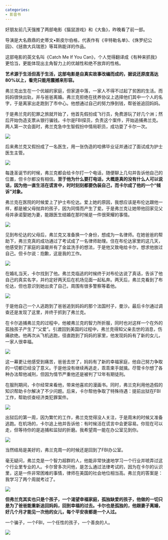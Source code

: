 ```yaml
---
categories:
- 影音书
---
```


好朋友前几天强推了两部电影《猫鼠游戏》和《大鱼》，昨晚看了前一部。

导演是大名鼎鼎的史蒂文•斯皮尔伯格，代表作有《辛特勒名单》、《侏罗纪公园》、《拯救大兵瑞恩》等耳熟能详的作品。

这部电影的英文名叫《Catch Me If You Can》，个人觉得翻译成《有种来抓我》更恰当，更能体现出主角智力上的优越性和绝不放弃的性格。

**艺术源于生活但高于生活，这部电影是自真实故事改编而成的，据说还原度高达80%以上，看完只能用震撼来形容。**

弗兰克出生在一个优越的家庭，但家道中落，一家人不得不过起了贫困的生活。而妈妈很快出轨，并与爸爸离婚。弗兰克拒绝在抚养协议上选择他们其中一个人的名字，于是离家出走跑到了市中心。他想通过自己的努力挣到钱，帮爸爸追回妈妈。

于是弗兰克的犯罪之旅就开始了，他首先假扮成飞行员，免费游玩了好几个洲；然后开始伪造支票从银行骗钱。卡尔是FBI探员，负责这个案件，开始追捕弗兰克。两人第一次会面时，弗兰克急中生智假扮中情局职员，成功耍了卡尔一次。

![](https://imgkr.cn-bj.ufileos.com/3e82ff23-6e2d-4783-8956-d1ba32372860.png)

后来弗兰克又假扮成了一名医生，用一张伪造的哈佛毕业证并通过了面试成为护士医生主管。

![](https://imgkr.cn-bj.ufileos.com/51ca1da2-34ab-411c-be51-845a49923c9b.png)


每逢圣诞节的时候，弗兰克都会给卡尔打一个电话，随便聊上几句并告诉他自己的位置，但卡尔都没有相信。**至于他为什么要打电话，大概是真的没有什么人可以说话，因为他一直生活在谎言中，时时刻刻都要伪装自己，而卡尔成了他的一个“倾诉”对象。**

弗兰克在医院的时候爱上了护士布伦达。爱上她的原因，我想应该是布伦达跟他一样，都是被父母抛弃的孩子，因为同情而产生了爱。于是弗兰克让她带他回家见父母并承诺娶她为妻，能跟医生结婚在那时候是一件很荣耀的事情。

![](https://imgkr.cn-bj.ufileos.com/9fc3455e-b3c9-4c59-8d7a-8000c54a5a54.png)

见到布伦达的父母后，弗兰克又准备换一个身份，想成为一名律师。在她爸爸的帮助下，弗兰克真的成功通过了考试成了一名律师助理。住在布伦达家里的这几天，他感受到了家庭的温暖并有了金盆洗手的想法，于是他又致电给卡尔，想求他放过自己。但卡尔说：抱歉，这是我的工作。

![](https://imgkr.cn-bj.ufileos.com/489423af-93ef-408d-9689-a34961c03535.png)


在婚礼当天，卡尔找到了他。弗兰克临逃的时候终于对布伦达说了真话，告诉了他自己的真实名字，并约定好两天后在机场见面一起私奔。两天后，弗兰克看到了布伦达，但也意识到她出卖了自己，周围有很多警察等着他。

![](https://imgkr.cn-bj.ufileos.com/f48885e8-bb68-477e-83da-1cc295f506f9.png)

于是他自己一个人逃跑到了爸爸追到妈妈的那个法国村子，曼沙。最后卡尔通过调查还是发现了这里，并终于抓到了弗兰克。

在卡尔追捕弗兰克的过程中，他被弗兰克的智力所折服，同时也对这样一个在外的孤独孩子产生了“父爱”。引渡回到美国的过程中，弗兰克得知父亲去世的消息，伤痛欲绝。他再次从飞机逃跑，径直跑到了妈妈的家里，他发现妈妈有了新的女儿，一家人很幸福。

![](https://imgkr.cn-bj.ufileos.com/bf16037a-c6c5-4443-a7ff-4801d345bb84.png)


这一幕更让他感受到痛苦，爸爸去世了，妈妈有了新的幸福家庭，他自己努力争取的一切都已经没了意义。于是他没有继续再逃走，乖乖束手就擒。尽管卡尔想了各种办法帮他减刑，但因为情节严重他还是被判了12年有期徒刑。

在服刑期间，卡尔经常来看他，带来他喜欢的漫画书。同时，弗兰克利用他造假的知识帮助卡尔解决了不少问题。后来，卡尔帮他争取了特殊待遇：提前出狱在FBI工作，帮助侦查经济类犯罪案件。

![](https://imgkr.cn-bj.ufileos.com/070b523d-4b93-4619-9891-3c7e89836de3.png)

出狱后的第一周，因为繁忙的工作，弗兰克觉得没人关注，于是周末的时候又准备逃跑。在机场的，卡尔追上他并告诉他：有时候活在谎言中会更容易。你现在可以走，但等待你的是追捕和监狱的折磨。我希望周一能在办公室见到你。

![](https://imgkr.cn-bj.ufileos.com/37459bd7-fd44-4824-a18f-46d363132f92.png)


当然结局是美好的，弗兰克周一的时候还是回到了FBI办公室。

毫无疑问，弗兰克是一个智力超群的人，他能非常快速地学习一个行业并唬弄过这个行业里专业的人。卡尔曾多次问他，是怎么通过法律考试的，因为在卡尔的认识里，这是一件非常困难的事情，律师在美国的社会地位相当高。弗兰克的答案是：我学习了两个周就考过了。

![](https://imgkr.cn-bj.ufileos.com/9c59f93e-23f1-4239-b514-c613ab9cf7c8.png)

**但弗兰克其实也只是个孩子，一个渴望幸福家庭，孤独缺爱的孩子，他做的一切只是为了爸爸能重新追回妈妈，回到幸福的过去。卡尔也是孤独的，他跟妻子离婚，好几个月才能见一次他的女儿，每个平安夜都是一个人过。**

一个骗子，一个FBI，一个任性的孩子，一个善良的人。


![](https://imgkr.cn-bj.ufileos.com/50a6be63-745d-426b-a4d8-0d6e97e050d0.png)
